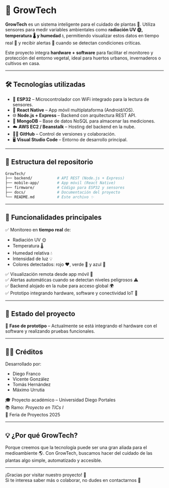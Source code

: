 # 🌱 GrowTech

**GrowTech** es un sistema inteligente para el cuidado de plantas 🌿. Utiliza sensores para medir variables ambientales como **radiación UV 🌞, temperatura 🌡️ y humedad 💧**, permitiendo visualizar estos datos en tiempo real 📲 y recibir alertas 🚨 cuando se detectan condiciones críticas.  

Este proyecto integra **hardware + software** para facilitar el monitoreo y protección del entorno vegetal, ideal para huertos urbanos, invernaderos o cultivos en casa.  

---

## 🛠️ Tecnologías utilizadas

- 🧠 **ESP32** – Microcontrolador con WiFi integrado para la lectura de sensores.
- 📱 **React Native** – App móvil multiplataforma (Android/iOS).
- 🌐 **Node.js + Express** – Backend con arquitectura REST API.
- 🍃 **MongoDB** – Base de datos NoSQL para almacenar las mediciones.
- ☁️ **AWS EC2 / Beanstalk** – Hosting del backend en la nube.
- 🧑‍💻 **GitHub** – Control de versiones y colaboración.
- 🖥️ **Visual Studio Code** – Entorno de desarrollo principal.

---

## 📁 Estructura del repositorio

```bash
GrowTech/
├── backend/           # API REST (Node.js + Express)
├── mobile-app/        # App móvil (React Native)
├── firmware/          # Código para ESP32 y sensores
├── docs/              # Documentación del proyecto
└── README.md          # Este archivo ✨
```

---

## 🚀 Funcionalidades principales

✅ Monitoreo en **tiempo real** de:
- Radiación UV 🌞  
- Temperatura 🌡️  
- Humedad relativa 💧
- Intensidad de luz 💡
- Colores detectados: rojo ❤️, verde 💚 y azul 💙

✅ Visualización remota desde app móvil 📲  
✅ Alertas automáticas cuando se detectan niveles peligrosos ⚠️  
✅ Backend alojado en la nube para acceso global 🌍  
✅ Prototipo integrando hardware, software y conectividad IoT 🔗  

---

## 📅 Estado del proyecto

🔧 **Fase de prototipo** – Actualmente se está integrando el hardware con el software y realizando pruebas funcionales.  

---

## 👨‍💻 Créditos

Desarrollado por:  
- Diego Franco  
- Vicente González  
- Tomás Hernández  
- Máximo Urrutia  

🎓 Proyecto académico – Universidad Diego Portales  
📚 Ramo: *Proyecto en TICs I*  
📅 Feria de Proyectos 2025

---

## 💡 ¿Por qué GrowTech?

Porque creemos que la tecnología puede ser una gran aliada para el medioambiente 🌎. Con GrowTech, buscamos hacer del cuidado de las plantas algo simple, automatizado y accesible.

---

¡Gracias por visitar nuestro proyecto! 🙌  
Si te interesa saber más o colaborar, no dudes en contactarnos 🚀
